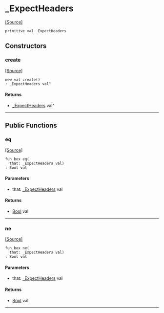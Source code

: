 # _ExpectHeaders
<span class="source-link">[[Source]](src/http/_http_parser.md#L10)</span>
```pony
primitive val _ExpectHeaders
```

## Constructors

### create
<span class="source-link">[[Source]](src/http/_http_parser.md#L10)</span>


```pony
new val create()
: _ExpectHeaders val^
```

#### Returns

* [_ExpectHeaders](http-_ExpectHeaders.md) val^

---

## Public Functions

### eq
<span class="source-link">[[Source]](src/http/_http_parser.md#L11)</span>


```pony
fun box eq(
  that: _ExpectHeaders val)
: Bool val
```
#### Parameters

*   that: [_ExpectHeaders](http-_ExpectHeaders.md) val

#### Returns

* [Bool](builtin-Bool.md) val

---

### ne
<span class="source-link">[[Source]](src/http/_http_parser.md#L11)</span>


```pony
fun box ne(
  that: _ExpectHeaders val)
: Bool val
```
#### Parameters

*   that: [_ExpectHeaders](http-_ExpectHeaders.md) val

#### Returns

* [Bool](builtin-Bool.md) val

---

